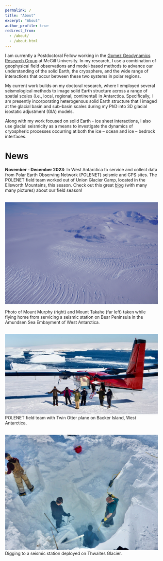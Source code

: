 ```yaml
---
permalink: /
title: "About"
excerpt: "About"
author_profile: true
redirect_from: 
  - /about/
  - /about.html
---
```


I am currently a Postdoctoral Fellow working in the [Gomez Geodynamics Research Group](https://www.natalyagomez.com "Geodynamics Research Group") 
at McGill University. In my research, I use a combination of geophysical field
observations and model-based methods to advance our understanding of the solid Earth,
the cryosphere, and the wide range of interactions that occur between these two systems
in polar regions. 

My current work builds on my doctoral research, where I employed several seismological methods
to image solid Earth structure across a range of spatial scales (i.e., local, regional, continental) in Antarctica.
Specifically, I am presently incorporating heterogenous solid Earth structure that I imaged at the glacial basin and 
sub-basin scales during my PhD into 3D glacial isostatic adjustment (GIA) models.

Along with my work focused on solid Earth - ice sheet interactions, I also use 
glacial seismicity as a means to investigate the dynamics of cryospheric processes occurring at both the ice – ocean and ice – bedrock interfaces. 


# News
**November - December 2023**: In West Antarctica to service and collect data from Polar Earth Observing Network (POLENET) seismic and GPS sites. 
The POLENET field team worked out of Union Glacier Camp, located in the Ellsworth Mountains, this season. Check out this great 
[blog](https://polenet.org/2023-2024-field-season-progress/) (with many many pictures) about our field season!


<br/><img src='/images/DSC01963.JPG'>

Photo of Mount Murphy (right) and Mount Takahe (far left) taken while flying home from servicing a 
seismic station on Bear Peninsula in the Amundsen Sea Embayment of West Antarctica.

<br/><img src='/images/8c10af9c-8c8f-4e65-8af7-471f3055942c.jpeg'>
POLENET field team with Twin Otter plane on Backer Island, West Antarctica. 

<br/><img src='/images/still-excavating-2048x1536.jpeg'>
Digging to a seismic station deployed on Thwaites Glacier.






